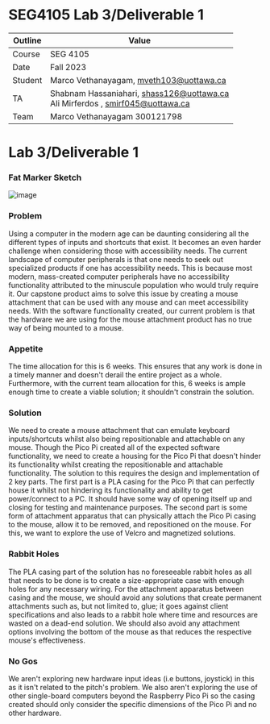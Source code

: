 # SEG4105 Lab 3/Deliverable 1

| Outline | Value |
| --- | --- |
| Course | SEG 4105 |
| Date | Fall 2023 |
| Student | Marco Vethanayagam, mveth103@uottawa.ca |
| TA | Shabnam Hassaniahari, shass126@uottawa.ca <br> Ali Mirferdos , smirf045@uottawa.ca| 
| Team | Marco Vethanayagam 300121798 <br>|

# Lab 3/Deliverable 1

### Fat Marker Sketch
![image](https://github.com/Macomatic/seg4105_playground/assets/29697062/02e53492-fd48-445f-b1b9-cacbb76edd28)

### Problem
Using a computer in the modern age can be daunting considering all the different types of inputs and shortcuts that exist. It becomes an even harder challenge when considering those with accessibility needs. The current landscape of computer peripherals is that one needs to seek out specialized products if one has accessibility needs. This is because most modern, mass-created computer peripherals have no accessibility functionality attributed to the minuscule population who would truly require it. Our capstone product aims to solve this issue by creating a mouse attachment that can be used with any mouse and can meet accessibility needs. With the software functionality created, our current problem is that the hardware we are using for the mouse attachment product has no true way of being mounted to a mouse. 

### Appetite
The time allocation for this is 6 weeks. This ensures that any work is done in a timely manner and doesn't derail the entire project as a whole. Furthermore, with the current team allocation for this, 6 weeks is ample enough time to create a viable solution; it shouldn't constrain the solution.

### Solution
We need to create a mouse attachment that can emulate keyboard inputs/shortcuts whilst also being repositionable and attachable on any mouse. Though the Pico Pi created all of the expected software functionality, we need to create a housing for the Pico Pi that doesn't hinder its functionality whilst creating the repositionable and attachable functionality. The solution to this requires the design and implementation of 2 key parts. The first part is a PLA casing for the Pico Pi that can perfectly house it whilst not hindering its functionality and ability to get power/connect to a PC. It should have some way of opening itself up and closing for testing and maintenance purposes. The second part is some form of attachment apparatus that can physically attach the Pico Pi casing to the mouse, allow it to be removed, and repositioned on the mouse. For this, we want to explore the use of Velcro and magnetized solutions.

### Rabbit Holes
The PLA casing part of the solution has no foreseeable rabbit holes as all that needs to be done is to create a size-appropriate case with enough holes for any necessary wiring. For the attachment apparatus between casing and the mouse, we should avoid any solutions that create permanent attachments such as, but not limited to, glue; it goes against client specifications and also leads to a rabbit hole where time and resources are wasted on a dead-end solution. We should also avoid any attachment options involving the bottom of the mouse as that reduces the respective mouse's effectiveness.

### No Gos
We aren't exploring new hardware input ideas (i.e buttons, joystick) in this as it isn't related to the pitch's problem. We also aren't exploring the use of other single-board computers beyond the Raspberry Pico Pi so the casing created should only consider the specific dimensions of the Pico Pi and no other hardware.
